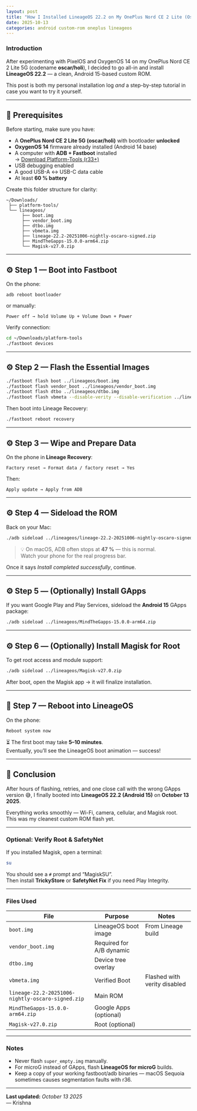 ```yaml
---
layout: post
title: "How I Installed LineageOS 22.2 on My OnePlus Nord CE 2 Lite (Oscar/Holi)"
date: 2025-10-13
categories: android custom-rom oneplus lineageos
---
```


### Introduction

After experimenting with PixelOS and OxygenOS 14 on my OnePlus Nord CE 2 Lite 5G (codename **oscar/holi**), I decided to go all-in and install **LineageOS 22.2** — a clean, Android 15-based custom ROM.

This post is both my personal installation log *and* a step-by-step tutorial in case you want to try it yourself.

---

## 🧰 Prerequisites

Before starting, make sure you have:

- A **OnePlus Nord CE 2 Lite 5G (oscar/holi)** with bootloader **unlocked**
- **OxygenOS 14** firmware already installed (Android 14 base)
- A computer with **ADB + Fastboot** installed  
  → [Download Platform-Tools (r33+)](https://developer.android.com/studio/releases/platform-tools)
- USB debugging enabled
- A good USB-A ↔ USB-C data cable
- At least **60 % battery**

Create this folder structure for clarity:

```
~/Downloads/
 ├── platform-tools/
 └── lineageos/
      ├── boot.img
      ├── vendor_boot.img
      ├── dtbo.img
      ├── vbmeta.img
      ├── lineage-22.2-20251006-nightly-oscaro-signed.zip
      ├── MindTheGapps-15.0.0-arm64.zip
      └── Magisk-v27.0.zip
```

---

## ⚙️ Step 1 — Boot into Fastboot

On the phone:
```
adb reboot bootloader
```

or manually:
```
Power off → hold Volume Up + Volume Down + Power
```

Verify connection:
```bash
cd ~/Downloads/platform-tools
./fastboot devices
```

---

## ⚙️ Step 2 — Flash the Essential Images

```bash
./fastboot flash boot ../lineageos/boot.img
./fastboot flash vendor_boot ../lineageos/vendor_boot.img
./fastboot flash dtbo ../lineageos/dtbo.img
./fastboot flash vbmeta --disable-verity --disable-verification ../lineageos/vbmeta.img
```

Then boot into Lineage Recovery:
```bash
./fastboot reboot recovery
```

---

## ⚙️ Step 3 — Wipe and Prepare Data

On the phone in **Lineage Recovery**:

```
Factory reset → Format data / factory reset → Yes
```

Then:
```
Apply update → Apply from ADB
```

---

## ⚙️ Step 4 — Sideload the ROM

Back on your Mac:
```bash
./adb sideload ../lineageos/lineage-22.2-20251006-nightly-oscaro-signed.zip
```

> 💡 On macOS, ADB often stops at **47 %** — this is normal.  
> Watch your phone for the real progress bar.

Once it says *Install completed successfully*, continue.

---

## ⚙️ Step 5 — (Optionally) Install GApps

If you want Google Play and Play Services, sideload the **Android 15** GApps package:

```bash
./adb sideload ../lineageos/MindTheGapps-15.0.0-arm64.zip
```

---

## ⚙️ Step 6 — (Optionally) Install Magisk for Root

To get root access and module support:

```bash
./adb sideload ../lineageos/Magisk-v27.0.zip
```

After boot, open the Magisk app → it will finalize installation.

---

## 🚀 Step 7 — Reboot into LineageOS

On the phone:
```
Reboot system now
```

⏳ The first boot may take **5–10 minutes**.  
Eventually, you’ll see the LineageOS boot animation — success!

---

## 🎉 Conclusion

After hours of flashing, retries, and one close call with the wrong GApps version 😅, I finally booted into **LineageOS 22.2 (Android 15)** on **October 13 2025**.

Everything works smoothly — Wi-Fi, camera, cellular, and Magisk root.  
This was my cleanest custom ROM flash yet.

---

### Optional: Verify Root & SafetyNet

If you installed Magisk, open a terminal:
```bash
su
```
You should see a `#` prompt and “MagiskSU”.  
Then install **TrickyStore** or **SafetyNet Fix** if you need Play Integrity.

---

### Files Used

| File | Purpose | Notes |
|------|----------|-------|
| `boot.img` | LineageOS boot image | From Lineage build |
| `vendor_boot.img` | Required for A/B dynamic | |
| `dtbo.img` | Device tree overlay | |
| `vbmeta.img` | Verified Boot | Flashed with verity disabled |
| `lineage-22.2-20251006-nightly-oscaro-signed.zip` | Main ROM | |
| `MindTheGapps-15.0.0-arm64.zip` | Google Apps (optional) | |
| `Magisk-v27.0.zip` | Root (optional) | |

---

### Notes

- Never flash `super_empty.img` manually.  
- For microG instead of GApps, flash **LineageOS for microG** builds.  
- Keep a copy of your working fastboot/adb binaries — macOS Sequoia sometimes causes segmentation faults with r36.

---

**Last updated:** *October 13 2025*  
— Krishna
